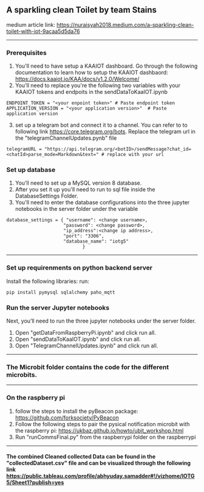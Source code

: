## A sparkling clean Toilet by team Stains
medium article link: https://nuraisyah2018.medium.com/a-sparkling-clean-toilet-with-iot-9acaa5d5da76


---


### Prerequisites 
1. You'll need to have setup a KAAIOT dashboard. Go through the following documentation to learn how to setup the KAAIOT dashbaord: https://docs.kaaiot.io/KAA/docs/v1.2.0/Welcome/
2. You'll need to replace you're the following two variables with your KAAIOT tokens and endpoits in the sendDataToKaaIOT.ipynb
```
ENDPOINT_TOKEN = "<your enpoint token>" # Paste endpoint token
APPLICATION_VERSION = "<your application version>"  # Paste application version
```
3. set up a telegram bot and connect it to a channel. You can refer to to following link https://core.telegram.org/bots. Replace the telegram url in the "telegramChannelUpdates.pynb" file
```
telegramURL = "https://api.telegram.org/<botID>/sendMessage?chat_id=<chatId>parse_mode=Markdown&text=" # replace with your url
``` 


### Set up database

1. You’ll need to set up a MySQL version 8 database. 
2. After you set it up you'll need to run to sql file inside the DatabaseSettings Folder.
3. You'll need to enter the database configurations into the three jupyter notebooks in the server folder under the variable 
```
database_settings = { "username": <change username>,
                     "password": <change password>,
                     "ip_address":<change ip address>,
                     "port": "3306",
                     "database_name": "iotg5"
                            }
```
---

### Set up requirenments on python backend server

Install the following libraries:
run: 
```
pip install pymysql sqlalchemy paho_mqtt 
```

### Run the server Jupyter notebooks

Next, you’ll need to run the three jupyter notebooks under the server folder.

1. Open "getDataFromRaspberryPi.ipynb" and click run all. 
2. Open "sendDataToKaaIOT.ipynb" and click run all.
3. Open "TelegramChannelUpdates.ipynb" and click run all.

---

### The Microbit folder contains the code for the different microbits. 

---


### On the raspberry pi

1. follow the steps to install the pyBeacon package: https://github.com/forksociety/PyBeacon
2. Follow the following steps to pair the pysical notification microbit with the raspberry pi: https://ukbaz.github.io/howto/ubit_workshop.html
3. Run "runCommsFinal.py" from the raspberrypi folder on the raspberrypi

---

#### The combined Cleaned collected Data can be found in the "collectedDataset.csv" file and can be visualized through the following link https://public.tableau.com/profile/abhyuday.samadder#!/vizhome/IOTG5/Sheet1?publish=yes